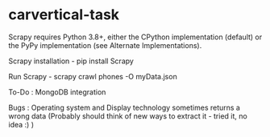 ﻿# carvertical-task

Scrapy requires Python 3.8+, either the CPython implementation (default) or the PyPy implementation (see Alternate Implementations).

Scrapy installation - pip install Scrapy

Run Scrapy - scrapy crawl phones -O myData.json



To-Do :
MongoDB integration


Bugs :
Operating system and Display technology sometimes returns a wrong data (Probably should think of new ways to extract it - tried it, no idea :) )
